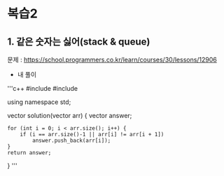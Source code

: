 # 복습2

## 1. 같은 숫자는 싫어(stack & queue)

문제 : https://school.programmers.co.kr/learn/courses/30/lessons/12906

- 내 풀이

'''c++
#include <iostream>
#include <vector>

using namespace std;

vector<int> solution(vector<int> arr)
{
	vector<int> answer;

	for (int i = 0; i < arr.size(); i++) {
		if (i == arr.size()-1 || arr[i] != arr[i + 1])
			answer.push_back(arr[i]);
	}
	return answer;
}
'''
 

